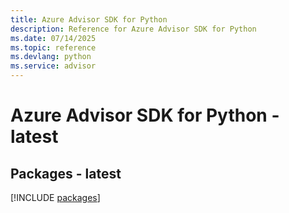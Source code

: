 ```yaml
---
title: Azure Advisor SDK for Python
description: Reference for Azure Advisor SDK for Python
ms.date: 07/14/2025
ms.topic: reference
ms.devlang: python
ms.service: advisor
---
```

# Azure Advisor SDK for Python - latest
## Packages - latest
[!INCLUDE [packages](advisor-index.md)]